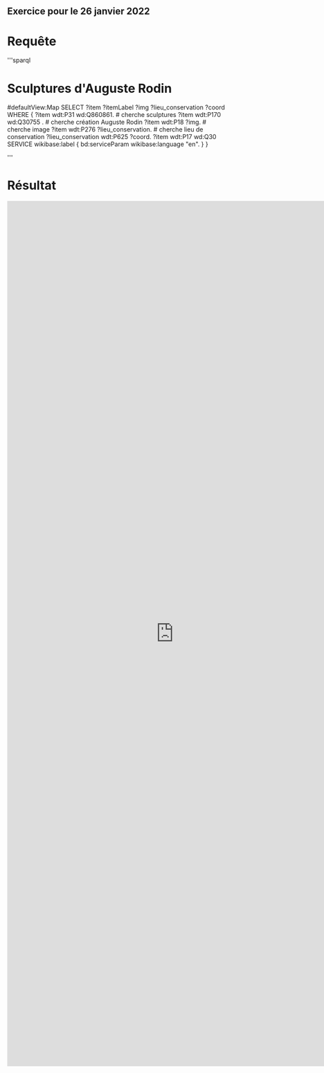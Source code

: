 ## Exercice pour le 26 janvier 2022

# Requête
'''sparql
# Sculptures d'Auguste Rodin
#defaultView:Map
SELECT ?item ?itemLabel ?img ?lieu_conservation ?coord
WHERE {
?item wdt:P31 wd:Q860861. # cherche sculptures
?item wdt:P170 wd:Q30755 . # cherche création Auguste Rodin
?item wdt:P18 ?img. # cherche image
?item wdt:P276 ?lieu_conservation. # cherche lieu de conservation
?lieu_conservation wdt:P625 ?coord.
?item wdt:P17 wd:Q30
SERVICE wikibase:label { bd:serviceParam wikibase:language "en". }
}

'''

  


# Résultat

<iframe style="width: 80vw; height: 50vh; border: none;" src="https://query.wikidata.org/embed.html#%23%20Sculptures%20d%27Auguste%20Rodin%0A%23defaultView%3AMap%0ASELECT%20%3Fitem%20%3FitemLabel%20%3Fimg%20%3Flieu_conservation%20%3Fcoord%0AWHERE%20%7B%0A%3Fitem%20wdt%3AP31%20wd%3AQ860861.%20%23%20cherche%20sculptures%0A%3Fitem%20wdt%3AP170%20wd%3AQ30755%20.%20%23%20cherche%20cr%C3%A9ation%20Auguste%20Rodin%0A%3Fitem%20wdt%3AP18%20%3Fimg.%20%23%20cherche%20image%0A%3Fitem%20wdt%3AP276%20%3Flieu_conservation.%20%23%20cherche%20lieu%20de%20conservation%0A%3Flieu_conservation%20wdt%3AP625%20%3Fcoord.%0A%3Fitem%20wdt%3AP17%20wd%3AQ30%0ASERVICE%20wikibase%3Alabel%20%7B%20bd%3AserviceParam%20wikibase%3Alanguage%20%22en%22.%20%7D%0A%7D" referrerpolicy="origin" sandbox="allow-scripts allow-same-origin allow-popups" ></iframe>


